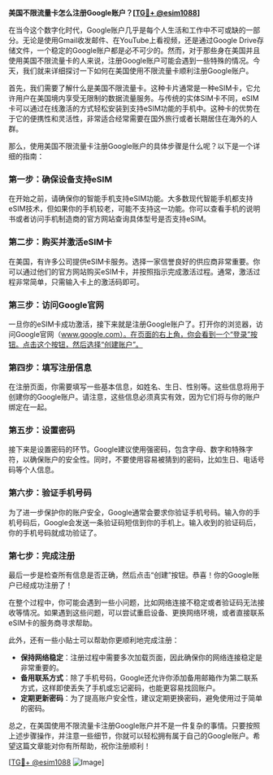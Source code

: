 **美国不限流量卡怎么注册Google账户？[[TG💪+ @esim1088](https://t.me/s/esim1088)]**

在当今这个数字化时代，Google账户几乎是每个人生活和工作中不可或缺的一部分。无论是使用Gmail收发邮件、在YouTube上看视频，还是通过Google Drive存储文件，一个稳定的Google账户都是必不可少的。然而，对于那些身在美国并且使用美国不限流量卡的人来说，注册Google账户可能会遇到一些特殊的情况。今天，我们就来详细探讨一下如何在美国使用不限流量卡顺利注册Google账户。

首先，我们需要了解什么是美国不限流量卡。这种卡片通常是一种eSIM卡，它允许用户在美国境内享受无限制的数据流量服务。与传统的实体SIM卡不同，eSIM卡可以通过在线激活的方式轻松安装到支持eSIM功能的手机中。这种卡的优势在于它的便携性和灵活性，非常适合经常需要在国外旅行或者长期居住在海外的人群。

那么，使用美国不限流量卡注册Google账户的具体步骤是什么呢？以下是一个详细的指南：

### 第一步：确保设备支持eSIM

在开始之前，请确保你的智能手机支持eSIM功能。大多数现代智能手机都支持eSIM技术，但如果你的手机较老，可能不支持这一功能。你可以查看手机的说明书或者访问手机制造商的官方网站查询具体型号是否支持eSIM。

### 第二步：购买并激活eSIM卡

在美国，有许多公司提供eSIM卡服务。选择一家信誉良好的供应商非常重要。你可以通过他们的官方网站购买eSIM卡，并按照指示完成激活过程。通常，激活过程非常简单，只需输入卡上的激活码即可。

### 第三步：访问Google官网

一旦你的eSIM卡成功激活，接下来就是注册Google账户了。打开你的浏览器，访问Google官网（www.google.com）。在页面的右上角，你会看到一个“登录”按钮。点击这个按钮，然后选择“创建账户”。

### 第四步：填写注册信息

在注册页面，你需要填写一些基本信息，如姓名、生日、性别等。这些信息将用于创建你的Google账户。请注意，这些信息必须真实有效，因为它们将与你的账户绑定在一起。

### 第五步：设置密码

接下来是设置密码的环节。Google建议使用强密码，包含字母、数字和特殊字符，以确保账户的安全性。同时，不要使用容易被猜到的密码，比如生日、电话号码等个人信息。

### 第六步：验证手机号码

为了进一步保护你的账户安全，Google通常会要求你验证手机号码。输入你的手机号码后，Google会发送一条验证码短信到你的手机上。输入收到的验证码后，你的手机号码就成功验证了。

### 第七步：完成注册

最后一步是检查所有信息是否正确，然后点击“创建”按钮。恭喜！你的Google账户已经成功注册了！

在整个过程中，你可能会遇到一些小问题，比如网络连接不稳定或者验证码无法接收等情况。如果遇到这些问题，可以尝试重启设备、更换网络环境，或者直接联系eSIM卡的服务商寻求帮助。

此外，还有一些小贴士可以帮助你更顺利地完成注册：

- **保持网络稳定**：注册过程中需要多次加载页面，因此确保你的网络连接稳定是非常重要的。
- **备用联系方式**：除了手机号码，Google还允许你添加备用邮箱作为第二联系方式，这样即使丢失了手机或忘记密码，也能更容易找回账户。
- **定期更新密码**：为了提高账户安全性，建议定期更换密码，避免使用过于简单的密码。

总之，在美国使用不限流量卡注册Google账户并不是一件复杂的事情。只要按照上述步骤操作，并注意一些细节，你就可以轻松拥有属于自己的Google账户。希望这篇文章能对你有所帮助，祝你注册顺利！

[[TG💪+ @esim1088](https://t.me/s/esim1088) ![Image](https://i.postimg.cc/4NQfJmqS/Snipaste-2025-05-13-00-14-12.png)]
